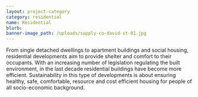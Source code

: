 ```yaml
---
layout: project-category
category: residential
name: Residential
blurb:
banner-image_path: /uploads/supply-co-david-st-01.jpg
---
```



From single detached dwellings to apartment buildings and social housing, residential developments aim to provide shelter and comfort to their occupants. With an increasing number of legislation regulating the built environment, in the last decade residential buildings have become more efficient. Sustainability in this type of developments is about ensuring healthy, safe, comfortable, resource and cost efficient housing for people of all socio-economic background.
